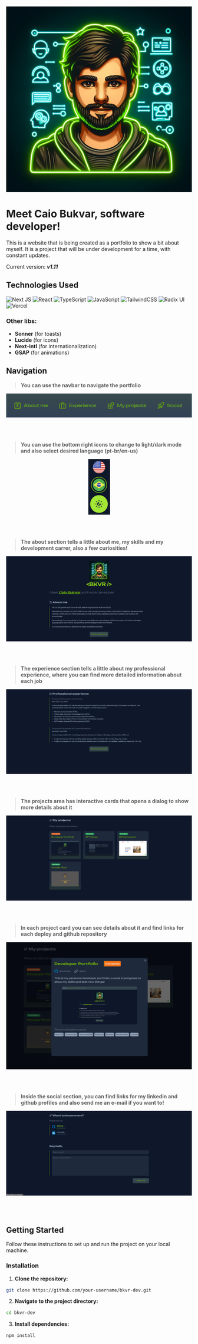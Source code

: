 <p align="center">
<img src="./public/images/avatar2.png" alt="avatar" width='600'/>
</p>

# **Meet Caio Bukvar, software developer!**

This is a website that is being created as a portfolio to show a bit about myself. It is a project that will be under development for a time, with constant updates.

Current version: **_v1.11_**

## Technologies Used

![Next JS](https://img.shields.io/badge/Next-black?style=for-the-badge&logo=next.js&logoColor=white)
![React](https://img.shields.io/badge/react-%2320232a.svg?style=for-the-badge&logo=react&logoColor=%2361DAFB)
![TypeScript](https://img.shields.io/badge/typescript-%23007ACC.svg?style=for-the-badge&logo=typescript&logoColor=white)
![JavaScript](https://img.shields.io/badge/javascript-%23323330.svg?style=for-the-badge&logo=javascript&logoColor=%23F7DF1E)
![TailwindCSS](https://img.shields.io/badge/tailwindcss-%2338B2AC.svg?style=for-the-badge&logo=tailwind-css&logoColor=white)
![Radix UI](https://img.shields.io/badge/radix%20ui-161618.svg?style=for-the-badge&logo=radix-ui&logoColor=white)
![Vercel](https://img.shields.io/badge/vercel-%23000000.svg?style=for-the-badge&logo=vercel&logoColor=white)

### Other libs:

- **Sonner** (for toasts)
- **Lucide** (for icons)
- **Next-intl** (for internationalization)
- **GSAP** (for animations)

## Navigation

> **You can use the navbar to navigate the portfolio**

<div align='center' display='flex'>

![avatar](/public/images/v2/thumb-navbar.png)

</div><br><br>

> **You can use the bottom right icons to change to light/dark mode and also select desired language (pt-br/en-us)**

<div align='center' display='flex'>

![theme-changer](/public/images/v2/thumb-themes.png)

</div><br><br>

> **The about section tells a little about me, my skills and my development carrer, also a few curiosities!**

<div align='center' display='flex'>

![about](/public/images/v2/thumb-about.png)

</div><br><br>

> **The experience section tells a little about my professional experience, where you can find more detailed information about each job**

<div align='center' display='flex'>

![experience](/public/images/v2/thumb-experience.png)

</div><br><br>

> **The projects area has interactive cards that opens a dialog to show more details about it**

<div align='center'>

![projects](/public/images/v2/thumb-projects.png)

</div><br><br>

> **In each project card you can see details about it and find links for each deploy and github repository**

<div align='center'>

![projects2](/public/images/v2/thumb-projects2.png)

</div><br><br>

> **Inside the social section, you can find links for my linkedin and github profiles and also send me an e-mail if you want to!**

<div align='center'>

![social section](/public/images/v2/thumb-social.png)

</div><br><br>

## Getting Started

Follow these instructions to set up and run the project on your local machine.

### Installation

1. **Clone the repository:**

```bash
git clone https://github.com/your-username/bkvr-dev.git
```

2. **Navigate to the project directory:**

```bash
cd bkvr-dev
```

3. **Install dependencies:**

```bash
npm install
```
